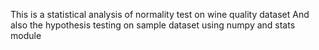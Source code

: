 This is a statistical analysis of normality test on wine quality dataset
And also the hypothesis testing on sample dataset using numpy and stats module
